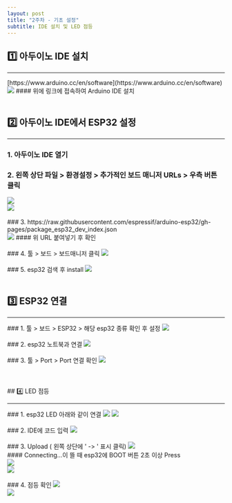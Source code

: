 ```yaml
---
layout: post
title: "2주차 - 기초 설정"
subtitle: IDE 설치 및 LED 점등
---
```


## 1️⃣ 아두이노 IDE 설치
<hr style="1"/>
[https://www.arduino.cc/en/software](https://www.arduino.cc/en/software)<br/>
<a href="https://www.arduino.cc/en/software"></a>
<img src="https://user-images.githubusercontent.com/63178658/223021248-17441d33-53a8-461a-97a2-d528fc809069.png"/>
#### 위에 링크에 접속하여 Arduino IDE 설치
<br/><br/>

## 2️⃣ 아두이노 IDE에서 ESP32 설정
---

### 1. 아두이노 IDE 열기

### 2. 왼쪽 상단 파일 > 환경설정 > 추가적인 보드 매니저 URLs > 우측 버튼 클릭
<img src= "https://user-images.githubusercontent.com/63178658/223050088-ce9e3ce4-b1c4-4ae6-967a-f8320445745c.png"/>
<br>
<img src= "https://user-images.githubusercontent.com/63178658/223050090-c122f353-8abe-4ee9-aaf8-4635e95a79b1.png"/>
<br/><br>
### 3. https://raw.githubusercontent.com/espressif/arduino-esp32/gh-pages/package_esp32_dev_index.json
<br/><img src= "https://user-images.githubusercontent.com/63178658/223050093-a236922c-8385-4bba-80ec-df46f53ad6a8.png"/>
#### 위 URL 붙여넣기 후 확인<br/><br>
### 4. 툴 > 보드 > 보드매니저 클릭
<img src= "https://user-images.githubusercontent.com/63178658/223050098-b0c9a4f6-189d-4c3d-ae66-1dc9ddc318a5.png"/>
<br/><br>
### 5. esp32 검색 후 install
<img src= "https://user-images.githubusercontent.com/63178658/223050082-b726529e-364b-4b54-b97f-c740cee37292.png"/>
<br><br/>

## 3️⃣ ESP32 연결 
<hr/>
### 1. 툴 > 보드 > ESP32 > 해당 esp32 종류 확인 후 설정
<img src= "https://user-images.githubusercontent.com/63178658/223051835-105d1043-d271-4aa3-89d4-670d91351a2e.png"/>
<br><br>
### 2. esp32 노트북과 연결
<img src = "https://user-images.githubusercontent.com/63178658/223051944-66b8d24c-0246-4728-b688-ca75904658a3.jpg"/>
<br><br>
### 3. 툴 > Port > Port 연결 확인
<img src = "https://user-images.githubusercontent.com/63178658/223053471-997780fa-02f6-4483-a58a-5b59312fc72b.png"/>
<br><br>
<br><br>
## 4️⃣ LED 점등
<hr/>
### 1. esp32 LED 아래와 같이 연결
<img src = "https://user-images.githubusercontent.com/63178658/223055291-ea943bd9-f871-4d79-8535-69b0c0637d92.jpg"/>
<img src = "https://user-images.githubusercontent.com/63178658/223055284-71e94a94-1f33-46dc-b09c-712292c31092.jpg"/>
<br><br>
### 2. IDE에 코드 입력
<img src = "https://user-images.githubusercontent.com/63178658/223057009-1aa64ec1-a67c-4c7b-baac-f8553626753f.png"/>
<br><br>
### 3. Upload ( 왼쪽 상단에 ' -> ' 표시 클릭)
<img src = "https://user-images.githubusercontent.com/63178658/223057009-1aa64ec1-a67c-4c7b-baac-f8553626753f.png"/><br>
#### Connecting...이 뜰 때 esp32에 BOOT 버튼 2초 이상 Press
<br>
<img src="https://user-images.githubusercontent.com/63178658/223057014-c7f12fef-6238-4f56-9618-30a3d3888535.png"/>
<br>
<img src="https://user-images.githubusercontent.com/63178658/223056791-e6dfc507-0279-4194-aea5-ee70db659ea0.jpg"/>
<br><br>
### 4. 점등 확인
<img src = "https://user-images.githubusercontent.com/63178658/223054964-78939bb2-7d3a-4fab-9a4b-66b84c8366bd.png"/>
<br>
<img src="https://user-images.githubusercontent.com/63178658/223055278-61aabaa6-d98e-495f-8d2f-f3f7d1570b34.jpg"/>
<br><br><br>

